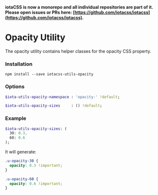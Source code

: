 **iotaCSS is now a monorepo and all individual repositories are part of it. Please open issues or PRs here: [https://github.com/iotacss/iotacss](https://github.com/iotacss/iotacss).**

# Opacity Utility #

The opacity utility contains helper classes for the opacity CSS property.


### Installation ###

```
npm install --save iotacss-utils-opacity
```


### Options ###

```sass
$iota-utils-opacity-namespace : 'opacity-' !default;

$iota-utils-opacity-sizes     : () !default;
```


### Example ###

```sass
$iota-utils-opacity-sizes: (
  30: 0.3,
  60: 0.6
);
```

It will generate:

```css
.u-opacity-30 {
  opacity: 0.3 !important;
}

.u-opacity-60 {
  opacity: 0.6 !important;
}
```
